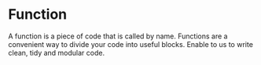 # Function
A function is a piece of code that is called by name. Functions are a convenient way to divide your code into useful blocks. Enable to us to write clean, tidy and modular code.